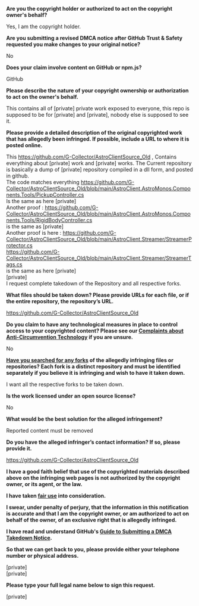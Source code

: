 **Are you the copyright holder or authorized to act on the copyright owner's behalf?**

Yes, I am the copyright holder.

**Are you submitting a revised DMCA notice after GitHub Trust & Safety requested you make changes to your original notice?**

No

**Does your claim involve content on GitHub or npm.js?**

GitHub

**Please describe the nature of your copyright ownership or authorization to act on the owner's behalf.**

This contains all of [private]   private work exposed to everyone, this repo is supposed to be for [private] and [private], nobody else is supposed to see it.

**Please provide a detailed description of the original copyrighted work that has allegedly been infringed. If possible, include a URL to where it is posted online.**

This https://github.com/G-Collector/AstroClientSource_Old , Contains everything about [private] work and [private] works.
The Current repository is basically a dump of [private] repository compiled in a dll form, and posted in github.  
The code matches everything
https://github.com/G-Collector/AstroClientSource_Old/blob/main/AstroClient.AstroMonos.Components.Tools/PickupController.cs  
Is the same as here
[private]  
Another proof :
https://github.com/G-Collector/AstroClientSource_Old/blob/main/AstroClient.AstroMonos.Components.Tools/RigidBodyController.cs  
is the same as
[private]  
Another proof is here :
https://github.com/G-Collector/AstroClientSource_Old/blob/main/AstroClient.Streamer/StreamerProtector.cs  
https://github.com/G-Collector/AstroClientSource_Old/blob/main/AstroClient.Streamer/StreamerTags.cs  
is the same as here
[private]  
[private]  
I request complete takedown of the Repository and all respective forks.

**What files should be taken down? Please provide URLs for each file, or if the entire repository, the repository’s URL.**

https://github.com/G-Collector/AstroClientSource_Old

**Do you claim to have any technological measures in place to control access to your copyrighted content? Please see our <a href="https://docs.github.com/articles/guide-to-submitting-a-dmca-takedown-notice#complaints-about-anti-circumvention-technology">Complaints about Anti-Circumvention Technology</a> if you are unsure.**

No

**<a href="https://docs.github.com/articles/dmca-takedown-policy#b-what-about-forks-or-whats-a-fork">Have you searched for any forks</a> of the allegedly infringing files or repositories? Each fork is a distinct repository and must be identified separately if you believe it is infringing and wish to have it taken down.**

I want all the respective forks to be taken down.

**Is the work licensed under an open source license?**

No

**What would be the best solution for the alleged infringement?**

Reported content must be removed

**Do you have the alleged infringer’s contact information? If so, please provide it.**

https://github.com/G-Collector/AstroClientSource_Old

**I have a good faith belief that use of the copyrighted materials described above on the infringing web pages is not authorized by the copyright owner, or its agent, or the law.**

**I have taken <a href="https://www.lumendatabase.org/topics/22">fair use</a> into consideration.**

**I swear, under penalty of perjury, that the information in this notification is accurate and that I am the copyright owner, or am authorized to act on behalf of the owner, of an exclusive right that is allegedly infringed.**

**I have read and understand GitHub's <a href="https://docs.github.com/articles/guide-to-submitting-a-dmca-takedown-notice/">Guide to Submitting a DMCA Takedown Notice</a>.**

**So that we can get back to you, please provide either your telephone number or physical address.**

[private]  
[private]  

**Please type your full legal name below to sign this request.**

[private]  
